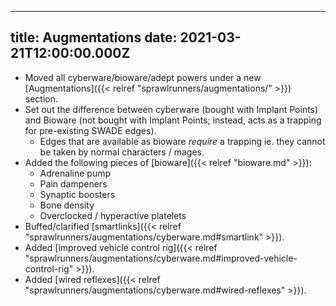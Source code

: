 
---
title: Augmentations
date: 2021-03-21T12:00:00.000Z
---

* Moved all cyberware/bioware/adept powers under a new [Augmentations]({{< relref "sprawlrunners/augmentations/" >}}) section.
* Set out the difference between cyberware (bought with Implant Points) and Bioware (not bought with Implant Points; instead, acts as a trapping for pre-existing SWADE edges). 
  * Edges that are available as bioware *require* a trapping ie. they cannot be taken by normal characters / mages.
* Added the following pieces of [bioware]({{< relref "bioware.md" >}}):
  * Adrenaline pump
  * Pain dampeners
  * Synaptic boosters  
  * Bone density
  * Overclocked / hyperactive platelets 
* Buffed/clarified [smartlinks]({{< relref "sprawlrunners/augmentations/cyberware.md#smartlink" >}}).
* Added [improved vehicle control rig]({{< relref "sprawlrunners/augmentations/cyberware.md#improved-vehicle-control-rig" >}}).
* Added [wired reflexes]({{< relref "sprawlrunners/augmentations/cyberware.md#wired-reflexes" >}}).

<!--more-->